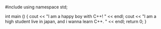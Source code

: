 #include <iostream>
using namespace std;
   
  int main () {
    cout << "I am a happy boy with C++! " << endl;
    cout << "I am a high student live in japan, and i wanna learn C++. " << endl;
    return 0;
 }
